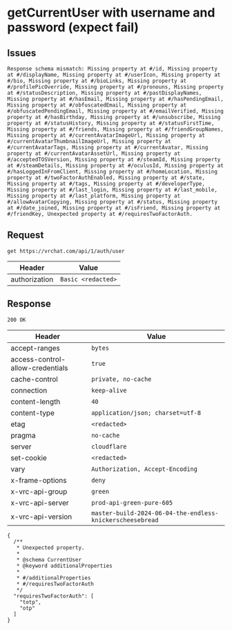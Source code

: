 # getCurrentUser with username and password (expect fail)

## Issues
```
Response schema mismatch: Missing property at #/id, Missing property at #/displayName, Missing property at #/userIcon, Missing property at #/bio, Missing property at #/bioLinks, Missing property at #/profilePicOverride, Missing property at #/pronouns, Missing property at #/statusDescription, Missing property at #/pastDisplayNames, Missing property at #/hasEmail, Missing property at #/hasPendingEmail, Missing property at #/obfuscatedEmail, Missing property at #/obfuscatedPendingEmail, Missing property at #/emailVerified, Missing property at #/hasBirthday, Missing property at #/unsubscribe, Missing property at #/statusHistory, Missing property at #/statusFirstTime, Missing property at #/friends, Missing property at #/friendGroupNames, Missing property at #/currentAvatarImageUrl, Missing property at #/currentAvatarThumbnailImageUrl, Missing property at #/currentAvatarTags, Missing property at #/currentAvatar, Missing property at #/currentAvatarAssetUrl, Missing property at #/acceptedTOSVersion, Missing property at #/steamId, Missing property at #/steamDetails, Missing property at #/oculusId, Missing property at #/hasLoggedInFromClient, Missing property at #/homeLocation, Missing property at #/twoFactorAuthEnabled, Missing property at #/state, Missing property at #/tags, Missing property at #/developerType, Missing property at #/last_login, Missing property at #/last_mobile, Missing property at #/last_platform, Missing property at #/allowAvatarCopying, Missing property at #/status, Missing property at #/date_joined, Missing property at #/isFriend, Missing property at #/friendKey, Unexpected property at #/requiresTwoFactorAuth.
```

## Request
`get https://vrchat.com/api/1/auth/user`

| Header | Value |
| ------ | ----- |
| authorization | `Basic <redacted>` |


## Response
`200 OK`

| Header | Value |
| ------ | ----- |
| accept-ranges | `bytes` |
| access-control-allow-credentials | `true` |
| cache-control | `private, no-cache` |
| connection | `keep-alive` |
| content-length | `40` |
| content-type | `application/json; charset=utf-8` |
| etag | `<redacted>` |
| pragma | `no-cache` |
| server | `cloudflare` |
| set-cookie | `<redacted>` |
| vary | `Authorization, Accept-Encoding` |
| x-frame-options | `deny` |
| x-vrc-api-group | `green` |
| x-vrc-api-server | `prod-api-green-pure-605` |
| x-vrc-api-version | `master-build-2024-06-04-the-endless-knickerscheesebread` |

```jsonc
{
  /**
   * Unexpected property.
   *
   * @schema CurrentUser
   * @keyword additionalProperties
   *
   * #/additionalProperties
   * #/requiresTwoFactorAuth
   */
  "requiresTwoFactorAuth": [
    "totp",
    "otp"
  ]
}
```
